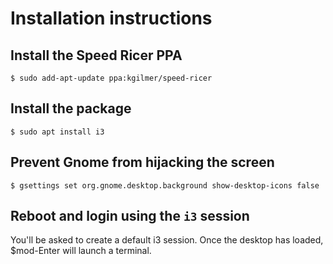 # Installation instructions

## Install the Speed Ricer PPA
```
$ sudo add-apt-update ppa:kgilmer/speed-ricer
```

## Install the package
```
$ sudo apt install i3
```

## Prevent Gnome from hijacking the screen
```
$ gsettings set org.gnome.desktop.background show-desktop-icons false
```

## Reboot and login using the `i3` session

You'll be asked to create a default i3 session.  Once the desktop has loaded, $mod-Enter will launch a terminal.